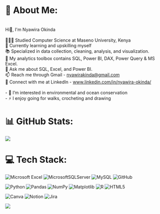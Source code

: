 # 💫 About Me:
<br>Hi👋, I'm Nyawira Okinda<br><br>👩🏻‍🎓 Studied Computer Science at Maseno University, Kenya<br>🌱 Currently learning and upskilling myself<br>📚 Specialized in data collection, cleaning, analysis, and visualization.<br>🧰 My analytics toolbox contains SQL, Power BI, DAX, Power Query & MS Excel.<br>💬 Ask me about SQL, Excel, and Power BI.<br>📫 Reach me through Gmail - nyawirakinda@gmail.com<br>🔗 Connect with me at LinkedIn - www.linkedin.com/in/nyawira-okinda/<br><br>- 👀 I’m interested in environmental and ocean conservation<br>- ⚡ I enjoy going for walks, crocheting and drawing 

# 📊 GitHub Stats:
![](https://github-readme-stats.vercel.app/api?username=kiinda-2&theme=dark&hide_border=false&include_all_commits=false&count_private=false)<br/>

# 💻 Tech Stack:
![Microsoft Excel](https://img.shields.io/badge/Microsoft_Excel-217346?style=for-the-badge&logo=microsoft-excel&logoColor=white)  ![MicrosoftSQLServer](https://img.shields.io/badge/Microsoft%20SQL%20Server-CC2927?style=for-the-badge&logo=microsoft%20sql%20server&logoColor=white)  ![MySQL](https://img.shields.io/badge/mysql-4479A1.svg?style=for-the-badge&logo=mysql&logoColor=white) ![GitHub](https://img.shields.io/badge/github-%23121011.svg?style=for-the-badge&logo=github&logoColor=white)   

![Python](https://img.shields.io/badge/python-3670A0?style=for-the-badge&logo=python&logoColor=ffdd54)   ![Pandas](https://img.shields.io/badge/pandas-%23150458.svg?style=for-the-badge&logo=pandas&logoColor=white)  ![NumPy](https://img.shields.io/badge/numpy-%23013243.svg?style=for-the-badge&logo=numpy&logoColor=white)  ![Matplotlib](https://img.shields.io/badge/Matplotlib-%23ffffff.svg?style=for-the-badge&logo=Matplotlib&logoColor=black) ![R](https://img.shields.io/badge/r-%23276DC3.svg?style=for-the-badge&logo=r&logoColor=white) ![HTML5](https://img.shields.io/badge/html5-%23E34F26.svg?style=for-the-badge&logo=html5&logoColor=white)

![Canva](https://img.shields.io/badge/Canva-%2300C4CC.svg?style=for-the-badge&logo=Canva&logoColor=white)  ![Notion](https://img.shields.io/badge/Notion-%23000000.svg?style=for-the-badge&logo=notion&logoColor=white) ![Jira](https://img.shields.io/badge/jira-%230A0FFF.svg?style=for-the-badge&logo=jira&logoColor=white)






[![](https://visitcount.itsvg.in/api?id=kiinda-2&icon=0&color=0)](https://visitcount.itsvg.in)



